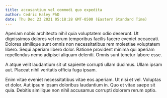 ```yaml
---
title: accusantium vel commodi quo expedita
author: Cedric Haley PhD
date: Thu Dec 23 2021 05:18:28 GMT-0500 (Eastern Standard Time)
---
```

Aperiam nobis architecto nihil quia voluptatem odio deserunt. Ut dignissimos dolores vel rerum temporibus facilis facere eveniet occaecati. Dolores similique sunt omnis non necessitatibus rem molestiae voluptatem libero. Sequi aperiam libero dolor. Ratione provident minima qui aperiam repellendus nemo adipisci aliquam deleniti. Omnis sunt tenetur labore esse.

 A atque velit laudantium sit ut sapiente corrupti ullam ducimus. Ullam ipsam aut. Placeat nihil veritatis officia fuga ipsam.

 Enim vitae eveniet necessitatibus vitae eos aperiam. Ut nisi et vel. Voluptas et dolor. Aut ipsum ipsam doloribus laudantium in. Quo et vitae saepe sit quia. Debitis similique non nihil accusamus corrupti dolorem rerum optio.